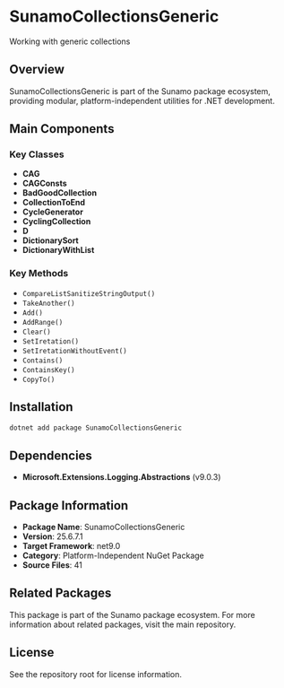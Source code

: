 # SunamoCollectionsGeneric

Working with generic collections

## Overview

SunamoCollectionsGeneric is part of the Sunamo package ecosystem, providing modular, platform-independent utilities for .NET development.

## Main Components

### Key Classes

- **CAG**
- **CAGConsts**
- **BadGoodCollection**
- **CollectionToEnd**
- **CycleGenerator**
- **CyclingCollection**
- **D**
- **DictionarySort**
- **DictionaryWithList**

### Key Methods

- `CompareListSanitizeStringOutput()`
- `TakeAnother()`
- `Add()`
- `AddRange()`
- `Clear()`
- `SetIretation()`
- `SetIretationWithoutEvent()`
- `Contains()`
- `ContainsKey()`
- `CopyTo()`

## Installation

```bash
dotnet add package SunamoCollectionsGeneric
```

## Dependencies

- **Microsoft.Extensions.Logging.Abstractions** (v9.0.3)

## Package Information

- **Package Name**: SunamoCollectionsGeneric
- **Version**: 25.6.7.1
- **Target Framework**: net9.0
- **Category**: Platform-Independent NuGet Package
- **Source Files**: 41

## Related Packages

This package is part of the Sunamo package ecosystem. For more information about related packages, visit the main repository.

## License

See the repository root for license information.
